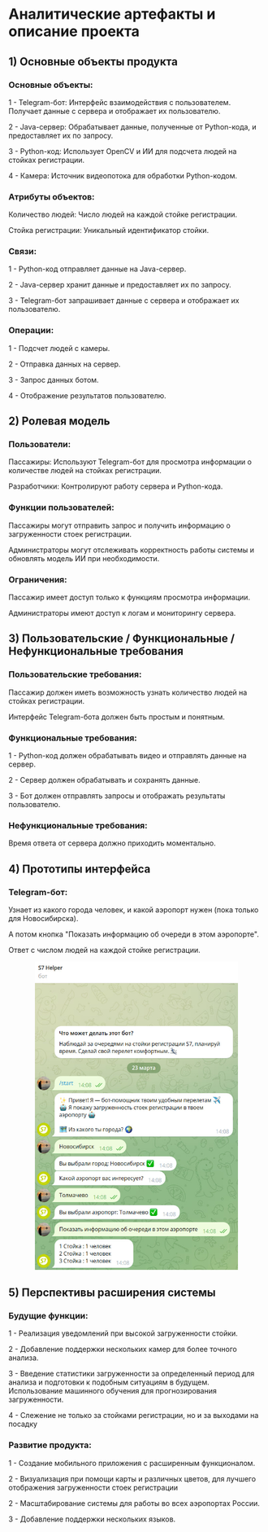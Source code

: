 # Аналитические артефакты и описание проекта

## 1) Основные объекты продукта

### Основные объекты:
1 - Telegram-бот: Интерфейс взаимодействия с пользователем. Получает данные с сервера и отображает их пользователю.

2 - Java-сервер: Обрабатывает данные, полученные от Python-кода, и предоставляет их по запросу.

3 - Python-код: Использует OpenCV и ИИ для подсчета людей на стойках регистрации.

4 - Камера: Источник видеопотока для обработки Python-кодом.

### Атрибуты объектов:
Количество людей: Число людей на каждой стойке регистрации.

Стойка регистрации: Уникальный идентификатор стойки.

### Связи:
1 - Python-код отправляет данные на Java-сервер.

2 - Java-сервер хранит данные и предоставляет их по запросу.

3 - Telegram-бот запрашивает данные с сервера и отображает их пользователю.

### Операции:
1 - Подсчет людей с камеры.

2 - Отправка данных на сервер.

3 - Запрос данных ботом.

4 - Отображение результатов пользователю.

## 2) Ролевая модель

### Пользователи:
Пассажиры: Используют Telegram-бот для просмотра информации о количестве людей на стойках регистрации.

Разработчики: Контролируют работу сервера и Python-кода.

### Функции пользователей:
Пассажиры могут отправить запрос и получить информацию о загруженности стоек регистрации.

Администраторы могут отслеживать корректность работы системы и обновлять модель ИИ при необходимости.

### Ограничения:
Пассажир имеет доступ только к функциям просмотра информации.

Администраторы имеют доступ к логам и мониторингу сервера.

## 3) Пользовательские / Функциональные / Нефункциональные требования

### Пользовательские требования:
Пассажир должен иметь возможность узнать количество людей на стойках регистрации.

Интерфейс Telegram-бота должен быть простым и понятным.

### Функциональные требования:
1 - Python-код должен обрабатывать видео и отправлять данные на сервер.

2 - Сервер должен обрабатывать и сохранять данные.

3 - Бот должен отправлять запросы и отображать результаты пользователю.

### Нефункциональные требования:
Время ответа от сервера должно приходить моментально.

## 4) Прототипы интерфейса

### Telegram-бот:
Узнает из какого города человек, и какой аэропорт нужен (пока только для Новосибирска).

А потом кнопка "Показать информацию об очереди в этом аэропорте".

Ответ с числом людей на каждой стойке регистрации.

<p align="center">
   <img width="400px" src="TG-bot_example.png" alt="TG-bot_example"/>
</p>

## 5) Перспективы расширения системы

### Будущие функции:
1 - Реализация уведомлений при высокой загруженности стойки.

2 - Добавление поддержки нескольких камер для более точного анализа.

3 - Введение статистики загруженности за определенный период для анализа и подготовки к подобным ситуациям в будущем. Использование машинного обучения для прогнозирования загруженности.

4 - Слежение не только за стойками регистрации, но и за выходами на посадку

### Развитие продукта:
1 - Создание мобильного приложения с расширенным функционалом.

2 - Визуализация при помощи карты и различных цветов, для лучшего отображения загруженности стоек регистрации

2 - Масштабирование системы для работы во всех аэропортах России.

3 - Добавление поддержки нескольких языков.

